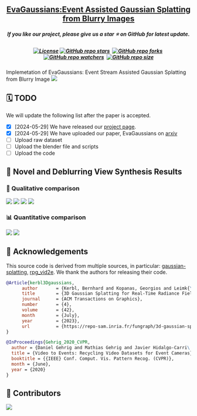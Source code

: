 <h2 align="center"> 
  <a href="https://github.com/SuperFCR/EvaGaussians.git">EvaGaussians:Event Assisted Gaussian Splatting from Blurry Images</a>
</h2>
<h5 align="center"> 
If you like our project, please give us a star ⭐ on GitHub for latest update.  </h5>
<h5 align="center">


[![License](https://img.shields.io/badge/License-MIT-yellow)](https://github.com/SuperFCR/EvaGaussians/blob/main/LICENSE) 
[![GitHub repo stars](https://img.shields.io/github/stars/SuperFCR/EvaGaussians?style=flat&logo=github&logoColor=whitesmoke&label=Stars)](https://github.com/SuperFCR/EvaGaussians/stargazers)&#160;
[![GitHub repo forks](https://img.shields.io/github/forks/SuperFCR/EvaGaussians?style=flat&logo=github&logoColor=whitesmoke&label=Forks)](https://github.com/SuperFCR/EvaGaussians/network)&#160;
[![GitHub repo watchers](https://img.shields.io/github/watchers/SuperFCR/EvaGaussians?style=flat&logo=github&logoColor=whitesmoke&label=Watchers)](https://github.com/SuperFCR/EvaGaussians/watchers)&#160;
[![GitHub repo size](https://img.shields.io/github/repo-size/SuperFCR/EvaGaussians?style=flat&logo=github&logoColor=whitesmoke&label=Repo%20Size)](https://github.com/SuperFCR/EvaGaussians/archive/refs/heads/main.zip)

</h5>

Implemetation of EvaGaussians: Event Stream Assisted Gaussian Splatting from Blurry Image
<img src="assets/pipeline.jpg"/>

## 🗓️ TODO
We will update the following list after the paper is accepted.
- [x] [2024-05-29] We have released our [project page](https://drexubery.github.io/EvaGaussians/).
- [x] [2024-05-29] We have uploaded our paper, EvaGaussians on [arxiv]()
- [ ] Upload raw dataset
- [ ] Upload the blender file and scripts
- [ ] Upload the code

## 🍭 Novel and Deblurring View Synthesis Results
### 🌅 Qualitative comparison
<img src="assets/quali_nvs_dvs_object_level.jpg"/>
<img src="assets/quali_nvs_dvs_medium_scale.jpg"/>
<img src="assets/appendix_refine_nvs_large_scale.jpg"/>
<img src="assets/quali_real_scene.jpg"/>


### 📊 Quantitative comparison
<img src="assets/quan_nvs.jpeg"/>
<img src="assets/quan_dvs.jpeg"/>

<!-- <h2>
  <img src="assets/acknowledgement.svg" alt="Lego Icon" style="height:24px; width:24px; vertical-align:middle; margin-right:10px;">
  Acknowledgements
</h2> -->
## 🙏 Acknowledgements

This source code is derived from multiple sources, in particular: 
[gaussian-splatting](https://github.com/graphdeco-inria/gaussian-splatting/tree/main), 
[rpg_vid2e](https://github.com/uzh-rpg/EvDeblurNeRF). We thank the authors for releasing their code.

```bibtex
@Article{kerbl3Dgaussians,
      author       = {Kerbl, Bernhard and Kopanas, Georgios and Leimk{\"u}hler, Thomas and Drettakis, George},
      title        = {3D Gaussian Splatting for Real-Time Radiance Field Rendering},
      journal      = {ACM Transactions on Graphics},
      number       = {4},
      volume       = {42},
      month        = {July},
      year         = {2023},
      url          = {https://repo-sam.inria.fr/fungraph/3d-gaussian-splatting/}
}

@InProceedings{Gehrig_2020_CVPR,
  author = {Daniel Gehrig and Mathias Gehrig and Javier Hidalgo-Carri\'o and Davide Scaramuzza},
  title = {Video to Events: Recycling Video Datasets for Event Cameras},
  booktitle = {{IEEE} Conf. Comput. Vis. Pattern Recog. (CVPR)},
  month = {June},
  year = {2020}
}
```


## 🤝 Contributors

<a href="https://github.com/SuperFCR/EvaGaussians/graphs/contributors">
  <img src="https://contrib.rocks/image?repo=SuperFCR/EvaGaussians" />
</a>